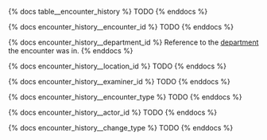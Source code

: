 {% docs table__encounter_history %}
TODO
{% enddocs %}

{% docs encounter_history__encounter_id %}
TODO
{% enddocs %}

{% docs encounter_history__department_id %}
Reference to the [department](#!/source/source.tamanu.tamanu.departments) the encounter was in.
{% enddocs %}

{% docs encounter_history__location_id %}
TODO
{% enddocs %}

{% docs encounter_history__examiner_id %}
TODO
{% enddocs %}

{% docs encounter_history__encounter_type %}
TODO
{% enddocs %}

{% docs encounter_history__actor_id %}
TODO
{% enddocs %}

{% docs encounter_history__change_type %}
TODO
{% enddocs %}
